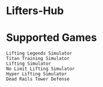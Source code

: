 # Lifters-Hub

# Supported Games


```
Lifting Legends Simulator
Titan Training Simulator
Lifting Simulator
No Limit Lifting Simulator
Hyper Lifting Simulator
Dead Rails Tower Defense

```

